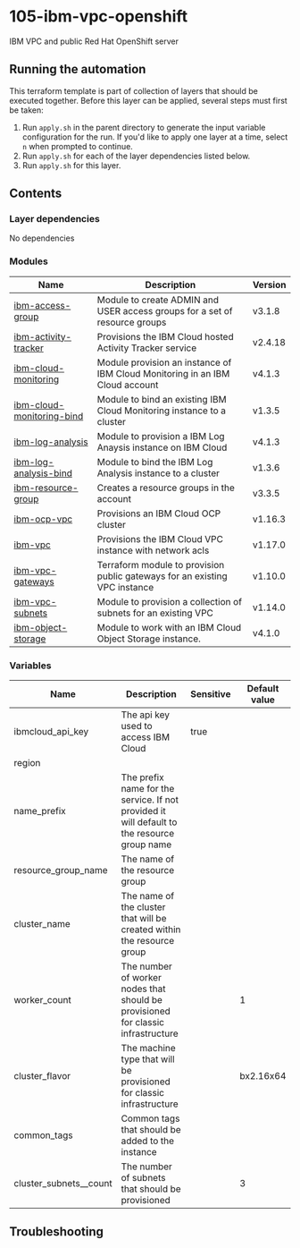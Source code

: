 # 105-ibm-vpc-openshift

IBM VPC and public Red Hat OpenShift server

## Running the automation

This terraform template is part of collection of layers that should be executed together. Before this layer
can be applied, several steps must first be taken:

1. Run `apply.sh` in the parent directory to generate the input variable configuration for the run. If you'd like to apply one layer at a time, select `n` when prompted to continue.
2. Run `apply.sh` for each of the layer dependencies listed below.
3. Run `apply.sh` for this layer.

## Contents

### Layer dependencies


No dependencies

### Modules

| Name | Description | Version |
|------|-------------|---------|
| [ibm-access-group](https://github.com/terraform-ibm-modules/terraform-ibm-toolkit-access-group) | Module to create ADMIN and USER access groups for a set of resource groups | v3.1.8 |
| [ibm-activity-tracker](https://github.com/terraform-ibm-modules/terraform-ibm-toolkit-activity-tracker) | Provisions the IBM Cloud hosted Activity Tracker service | v2.4.18 |
| [ibm-cloud-monitoring](https://github.com/terraform-ibm-modules/terraform-ibm-toolkit-cloud-monitoring) | Module provision an instance of IBM Cloud Monitoring in an IBM Cloud account | v4.1.3 |
| [ibm-cloud-monitoring-bind](https://github.com/terraform-ibm-modules/terraform-ibm-toolkit-cloud-monitoring-bind) | Module to bind an existing IBM Cloud Monitoring instance to a cluster | v1.3.5 |
| [ibm-log-analysis](https://github.com/terraform-ibm-modules/terraform-ibm-toolkit-log-analysis) | Module to provision a IBM Log Anaysis instance on IBM Cloud | v4.1.3 |
| [ibm-log-analysis-bind](https://github.com/terraform-ibm-modules/terraform-ibm-toolkit-log-analysis-bind) | Module to bind the IBM Log Analysis instance to a cluster | v1.3.6 |
| [ibm-resource-group](https://github.com/terraform-ibm-modules/terraform-ibm-toolkit-resource-group) | Creates a resource groups in the account | v3.3.5 |
| [ibm-ocp-vpc](https://github.com/terraform-ibm-modules/terraform-ibm-toolkit-ocp-vpc) | Provisions an IBM Cloud OCP cluster | v1.16.3 |
| [ibm-vpc](https://github.com/terraform-ibm-modules/terraform-ibm-toolkit-vpc) | Provisions the IBM Cloud VPC instance with network acls | v1.17.0 |
| [ibm-vpc-gateways](https://github.com/terraform-ibm-modules/terraform-ibm-toolkit-vpc-gateways) | Terraform module to provision public gateways for an existing VPC instance | v1.10.0 |
| [ibm-vpc-subnets](https://github.com/terraform-ibm-modules/terraform-ibm-toolkit-vpc-subnets) | Module to provision a collection of subnets for an existing VPC | v1.14.0 |
| [ibm-object-storage](https://github.com/terraform-ibm-modules/terraform-ibm-toolkit-object-storage) | Module to work with an IBM Cloud Object Storage instance. | v4.1.0 |

### Variables

| Name | Description | Sensitive | Default value |
|------|-------------|-----------|---------------|
| ibmcloud_api_key | The api key used to access IBM Cloud | true |  |
| region |  |  |  |
| name_prefix | The prefix name for the service. If not provided it will default to the resource group name |  |  |
| resource_group_name | The name of the resource group |  |  |
| cluster_name | The name of the cluster that will be created within the resource group |  |  |
| worker_count | The number of worker nodes that should be provisioned for classic infrastructure |  | 1 |
| cluster_flavor | The machine type that will be provisioned for classic infrastructure |  | bx2.16x64 |
| common_tags | Common tags that should be added to the instance |  |  |
| cluster_subnets__count | The number of subnets that should be provisioned |  | 3 |

## Troubleshooting


